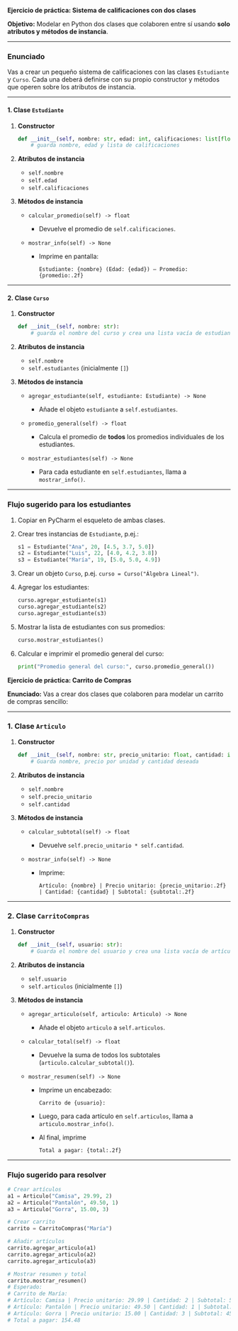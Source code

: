 **Ejercicio de práctica: Sistema de calificaciones con dos clases**

**Objetivo:** Modelar en Python dos clases que colaboren entre sí usando **solo atributos y métodos de instancia**.

---

### Enunciado

Vas a crear un pequeño sistema de calificaciones con las clases `Estudiante` y `Curso`. Cada una deberá definirse con su propio constructor y métodos que operen sobre los atributos de instancia.

---

#### 1. Clase `Estudiante`

1. **Constructor**

   ```python
   def __init__(self, nombre: str, edad: int, calificaciones: list[float]):
       # guarda nombre, edad y lista de calificaciones
   ```

2. **Atributos de instancia**

   * `self.nombre`
   * `self.edad`
   * `self.calificaciones`

3. **Métodos de instancia**

   * `calcular_promedio(self) -> float`

     * Devuelve el promedio de `self.calificaciones`.
   * `mostrar_info(self) -> None`

     * Imprime en pantalla:

       ```
       Estudiante: {nombre} (Edad: {edad}) — Promedio: {promedio:.2f}
       ```

---

#### 2. Clase `Curso`

1. **Constructor**

   ```python
   def __init__(self, nombre: str):
       # guarda el nombre del curso y crea una lista vacía de estudiantes
   ```

2. **Atributos de instancia**

   * `self.nombre`
   * `self.estudiantes` (inicialmente `[]`)

3. **Métodos de instancia**

   * `agregar_estudiante(self, estudiante: Estudiante) -> None`

     * Añade el objeto `estudiante` a `self.estudiantes`.
   * `promedio_general(self) -> float`

     * Calcula el promedio de **todos** los promedios individuales de los estudiantes.
   * `mostrar_estudiantes(self) -> None`

     * Para cada estudiante en `self.estudiantes`, llama a `mostrar_info()`.

---

### Flujo sugerido para los estudiantes

1. Copiar en PyCharm el esqueleto de ambas clases.
2. Crear tres instancias de `Estudiante`, p.ej.:

   ```python
   s1 = Estudiante("Ana", 20, [4.5, 3.7, 5.0])
   s2 = Estudiante("Luis", 22, [4.0, 4.2, 3.8])
   s3 = Estudiante("María", 19, [5.0, 5.0, 4.9])
   ```
3. Crear un objeto `Curso`, p.ej. `curso = Curso("Álgebra Lineal")`.
4. Agregar los estudiantes:

   ```python
   curso.agregar_estudiante(s1)
   curso.agregar_estudiante(s2)
   curso.agregar_estudiante(s3)
   ```
5. Mostrar la lista de estudiantes con sus promedios:

   ```python
   curso.mostrar_estudiantes()
   ```
6. Calcular e imprimir el promedio general del curso:

   ```python
   print("Promedio general del curso:", curso.promedio_general())
   ```


**Ejercicio de práctica: Carrito de Compras**

**Enunciado:**
Vas a crear dos clases que colaboren para modelar un carrito de compras sencillo:

---

### 1. Clase `Articulo`

1. **Constructor**

   ```python
   def __init__(self, nombre: str, precio_unitario: float, cantidad: int):
       # Guarda nombre, precio por unidad y cantidad deseada
   ```
2. **Atributos de instancia**

   * `self.nombre`
   * `self.precio_unitario`
   * `self.cantidad`
3. **Métodos de instancia**

   * `calcular_subtotal(self) -> float`

     * Devuelve `self.precio_unitario * self.cantidad`.
   * `mostrar_info(self) -> None`

     * Imprime:

       ```
       Artículo: {nombre} | Precio unitario: {precio_unitario:.2f} | Cantidad: {cantidad} | Subtotal: {subtotal:.2f}
       ```

---

### 2. Clase `CarritoCompras`

1. **Constructor**

   ```python
   def __init__(self, usuario: str):
       # Guarda el nombre del usuario y crea una lista vacía de artículos
   ```
2. **Atributos de instancia**

   * `self.usuario`
   * `self.articulos` (inicialmente `[]`)
3. **Métodos de instancia**

   * `agregar_articulo(self, articulo: Articulo) -> None`

     * Añade el objeto `articulo` a `self.articulos`.
   * `calcular_total(self) -> float`

     * Devuelve la suma de todos los subtotales (`articulo.calcular_subtotal()`).
   * `mostrar_resumen(self) -> None`

     * Imprime un encabezado:

       ```
       Carrito de {usuario}:
       ```
     * Luego, para cada artículo en `self.articulos`, llama a `articulo.mostrar_info()`.
     * Al final, imprime

       ```
       Total a pagar: {total:.2f}
       ```

---

### Flujo sugerido para resolver

   ```python
   # Crear artículos
   a1 = Articulo("Camisa", 29.99, 2)
   a2 = Articulo("Pantalón", 49.50, 1)
   a3 = Articulo("Gorra", 15.00, 3)

   # Crear carrito
   carrito = CarritoCompras("María")

   # Añadir artículos
   carrito.agregar_articulo(a1)
   carrito.agregar_articulo(a2)
   carrito.agregar_articulo(a3)

   # Mostrar resumen y total
   carrito.mostrar_resumen()
   # Esperado:
   # Carrito de María:
   # Artículo: Camisa | Precio unitario: 29.99 | Cantidad: 2 | Subtotal: 59.98
   # Artículo: Pantalón | Precio unitario: 49.50 | Cantidad: 1 | Subtotal: 49.50
   # Artículo: Gorra | Precio unitario: 15.00 | Cantidad: 3 | Subtotal: 45.00
   # Total a pagar: 154.48
   ```

